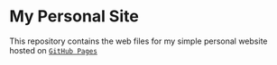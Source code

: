 # My Personal Site

This repository contains the web files for my simple personal website hosted on [`GitHub Pages`](https://nipsalvin.github.io/personal_site/) 